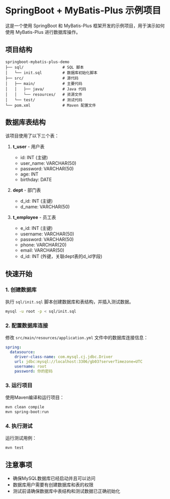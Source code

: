 # SpringBoot + MyBatis-Plus 示例项目

这是一个使用 SpringBoot 和 MyBatis-Plus 框架开发的示例项目，用于演示如何使用 MyBatis-Plus 进行数据库操作。

## 项目结构

```
springboot-mybatis-plus-demo
├── sql/                 # SQL 脚本
│   └── init.sql         # 数据库初始化脚本
├── src/                 # 源代码
│   ├── main/            # 主要代码
│   │   ├── java/        # Java 代码
│   │   └── resources/   # 资源文件
│   └── test/            # 测试代码
└── pom.xml              # Maven 配置文件
```

## 数据库表结构

该项目使用了以下三个表：

1. **t_user** - 用户表
   - id: INT (主键)
   - user_name: VARCHAR(50)
   - password: VARCHAR(50)
   - age: INT
   - birthday: DATE

2. **dept** - 部门表
   - d_id: INT (主键)
   - d_name: VARCHAR(50)

3. **t_employee** - 员工表
   - e_id: INT (主键)
   - username: VARCHAR(50)
   - password: VARCHAR(50)
   - phone: VARCHAR(20)
   - email: VARCHAR(50)
   - d_id: INT (外键，关联dept表的d_id字段)

## 快速开始

### 1. 创建数据库

执行 `sql/init.sql` 脚本创建数据库和表结构，并插入测试数据。

```bash
mysql -u root -p < sql/init.sql
```

### 2. 配置数据库连接

修改 `src/main/resources/application.yml` 文件中的数据库连接信息：

```yaml
spring:
  datasource:
    driver-class-name: com.mysql.cj.jdbc.Driver
    url: jdbc:mysql://localhost:3306/gb03?serverTimezone=UTC
    username: root
    password: 你的密码
```

### 3. 运行项目

使用Maven编译和运行项目：

```bash
mvn clean compile
mvn spring-boot:run
```

### 4. 执行测试

运行测试用例：

```bash
mvn test
```

## 注意事项

- 确保MySQL数据库已经启动并且可以访问
- 数据库用户需要有创建数据库和表的权限
- 测试前请确保数据库中表结构和测试数据已正确初始化